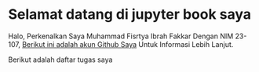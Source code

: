 # Selamat datang di jupyter book saya

Halo, Perkenalkan Saya Muhammad Fisrtya Ibrah Fakkar Dengan NIM 23-107, [Berikut ini adalah akun Github Saya](https://github.com/firstyaibrah/alin) Untuk Informasi Lebih Lanjut.

Berikut adalah daftar tugas saya


```{tableofcontents}
```
